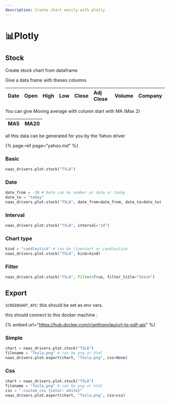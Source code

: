 ```yaml
---
description: Create chart easily with plotly
---
```


# 📊Plotly

## Stock

Create stock chart from dataframe

Give a data frame with theses columns

| Date | Open | High | Low | Close | Adj Close | Volume | Company |
| :--- | :--- | :--- | :--- | :--- | :--- | :--- | :--- |


You can give Moving average with column start with MA \(Max 2\)

| MA5 | MA20 |
| :--- | :--- |


all this data can be generated for you by the Yahoo driver

{% page-ref page="yahoo.md" %}

### Basic

```python
naas_drivers.plot.stock("TSLA")
```

### Date

```python
date_from = -30 # Date can be number or date or today
date_to = "today"
naas_drivers.plot.stock("TSLA", date_from=date_from, date_to=date_to)
```

### Interval

```python
naas_drivers.plot.stock("TSLA", interval="1d")
```

### Chart type

```python
kind = "candlestick" # can be linechart or candlestick
naas_drivers.plot.stock("TSLA", kind=kind)
```

### Filter

```python
naas_drivers.plot.stock("TSLA", filter=True, filter_title="Stock")
```

## Export

`SCREENSHOT_API`: this should be set as env vars.

this should connect to this docker machine :

{% embed url="https://hub.docker.com/r/anthonylau/url-to-pdf-api" %}



### Simple

```python
chart = naas_drivers.plot.stock("TSLA")
filename = "Tesla.png" # can be png or html
naas_drivers.plot.export(chart, "Tesla.png", css=None)
```

### Css

```python
chart = naas_drivers.plot.stock("TSLA")
filename = "Tesla.png" # can be png or html
css = ".custom_css {color: white}"
naas_drivers.plot.export(chart, "Tesla.png", css=css)
```

